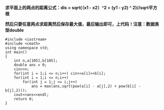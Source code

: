 **求平面上的两点的距离公式：dis = sqrt(（x1 - x2）^2 + (y1 - y2) ^ 2)//sqrt平方根**

**然后只要任意两点求距离然后保存最大值，最后输出即可，上代码！注意：数据类型double**

```
#include <iostream>
#include <cmath>
using namespace std;
int main() 
{
	int n,a[105],b[105];
	double ans = 0;
	cin>>n;
	for(int i = 1;i <= n;i++) cin>>a[i]>>b[i];
	for(int i = 1;i <= n;i++)
		for(int j = 1;j <= i;j++) 
			ans = max(ans,sqrt(pow(a[i] - a[j],2) + pow(b[i] - b[j],2)));
	cout<<ans<<endl;
	return 0;
}
```
